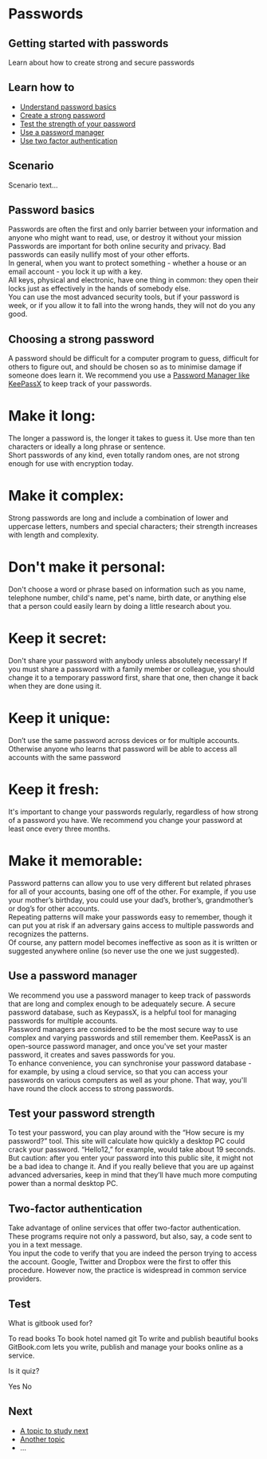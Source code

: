 # Passwords
## Getting started with passwords
Learn about how to create strong and secure passwords


## Learn how to
- [Understand password basics](en/topics/understand-4-digisec/2-passwords/3-1-learn.md)
- [Create a strong password](en/topics/understand-4-digisec/2-passwords/3-2-learn.md)
- [Test the strength of your password](en/topics/understand-4-digisec/2-passwords/3-3-learn.md)
- [Use a password manager](en/topics/understand-4-digisec/2-passwords/3-4-learn.md)
- [Use two factor authentication](en/topics/understand-4-digisec/2-passwords/3-5-learn.md)


## Scenario
Scenario text...

## Password basics
Passwords are often the first and only barrier between your information and anyone who might want to read, use, or destroy it without your mission
<br>
Passwords are important for both online security and privacy. Bad passwords can easily nullify most of your other efforts.
<br>
In general, when you want to protect something - whether a house or an email account - you lock it up with a key.
<br>
All keys, physical and electronic, have one thing in common: they open their locks just as effectively in the hands of somebody else.
<br>
You can use the most advanced security tools, but if your password is week, or if you allow it to fall into the wrong hands, they will not do you any good.
<br>


## Choosing a strong password

A password should be difficult for a computer program to guess, difficult for others to figure out, and should be chosen so as to minimise damage if someone does learn it. We recommend you use a [Password Manager like KeePassX](en/topics/tool-4-keepassx/0-getting-started/1-1-intro.md) to keep track of your passwords.
<br>
# Make it long:
The longer a password is, the longer it takes to guess it. Use more than ten characters or ideally a long phrase or sentence.
<br>
Short passwords of any kind, even totally random ones, are not strong enough for use with encryption today.
<br>
# Make it complex:
Strong passwords are long and include a combination of lower and uppercase letters, numbers and special characters; their strength increases with length and complexity.
<br>
# Don't make it personal:
Don't choose a word or phrase based on information such as you name, telephone number, child's name, pet's name, birth date, or anything else that a person could easily learn by doing a little research about you.
<br>
# Keep it secret:
Don't share your password with anybody unless absolutely necessary! If you must share a password with a family member or colleague, you should change it to a temporary password first, share that one, then change it back when they are done using it.
<br>
# Keep it unique:
Don’t use the same password across devices or for multiple accounts. Otherwise anyone who learns that password will be able to access all accounts with the same password
<br>
# Keep it fresh:
It's important to change your passwords regularly, regardless of how strong of a password you have. We recommend you change your password at least once every three months.
<br>
# Make it memorable:
Password patterns can allow you to use very different but related phrases for all of your accounts, basing one off of the other. For example, if you use your mother’s birthday, you could use your dad’s, brother’s, grandmother’s or dog’s for other accounts.
<br>
Repeating patterns will make your passwords easy to remember, though it can put you at risk if an adversary gains access to multiple passwords and recognizes the patterns.
<br>
Of course, any pattern model becomes ineffective as soon as it is written or suggested anywhere online (so never use the one we just suggested).


## Use a password manager
We recommend you use a password manager to keep track of passwords that are long and complex enough to be adequately secure. A secure password database, such as KeypassX, is a helpful tool for managing passwords for multiple accounts.
<br>
Password managers are considered to be the most secure way to use complex and varying passwords and still remember them. KeePassX is an open-source password manager, and once you've set your master password, it creates and saves passwords for you.
<br>
To enhance convenience, you can synchronise your password database - for example, by using a cloud service, so that you can access your passwords on various computers as well as your phone. That way, you'll have round the clock access to strong passwords.
<br>


## Test your password strength
To test your password, you can play around with the “How secure is my password?” tool. This site will calculate how quickly a desktop PC could crack your password. “Hello12,” for example, would take about 19 seconds.
<br>
But caution: after you enter your password into this public site, it might not be a bad idea to change it. And if you really believe that you are up against advanced adversaries, keep in mind that they’ll have much more computing power than a normal desktop PC.


## Two-factor authentication
Take advantage of online services that offer two-factor authentication. These programs require not only a password, but also, say, a code sent to you in a text message.
<br>
You input the code to verify that you are indeed the person trying to access the account. Google, Twitter and Dropbox were the first to offer this procedure. However now, the practice is widespread in common service providers.


## Test
<quiz name="Gitbook Quiz">
    <question multiple>
        <p>What is gitbook used for?</p>
        <answer correct>To read books</answer>
        <answer>To book hotel named git</answer>
        <answer correct>To write and publish beautiful books</answer>
        <explanation>GitBook.com lets you write, publish and manage your books online as a service.</explanation>
    </question>
    <question>
        <p>Is it quiz?</p>
        <answer correct>Yes</answer>
        <answer>No</answer>
    </question>
</quiz>

## Next
 * [A topic to study next](en/topics/_topic/_unit/index.md)
 * [Another topic](en/topics/_topic/_unit/index.md)
 * ...

